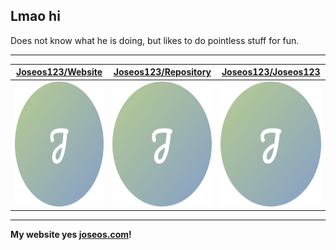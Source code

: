 ## Lmao hi

Does not know what he is doing, but likes to do pointless stuff for fun.

---

| [Joseos123/Website](https://github.com/Joseos123/joseos.com) | [Joseos123/Repository](https://github.com/Joseos123/repo.joseos.com) | [Joseos123/Joseos123](https://github.com/Joseos123/Joseos123) |
| :-: | :-: | :-: |
| <a href="https://github.com/Joseos123/Website"><img src="/logo.png" alt="Joseos123/joseos.com" title="Joseos123/joseos.com" width="200" height="200"></a> | <a href="https://github.com/Joseos123/Repo"><img src="/logo.png" alt="Joseos123/repo.joseos.com" title="Joseos123/repo.joseos.com" width="200" height="200"></a> | <a href="https://github.com/Joseos123/Joseos123"><img src="/logo.png" alt="Joseos123/Joseos123" title="Joseos123/Joseos123" width="200" height="200"></a> |



---

**My website yes [joseos.com](https://joseos.com)!**